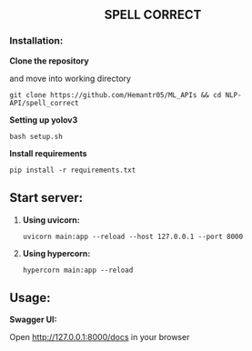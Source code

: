 <h2 align="center">SPELL CORRECT</h2>

### Installation:

**Clone the repository**

and move into working directory

```git clone https://github.com/Hemantr05/ML_APIs && cd NLP-API/spell_correct```

**Setting up yolov3**

```bash setup.sh```

**Install requirements**

```pip install -r requirements.txt```


## Start server:

1. **Using uvicorn:**

    ```uvicorn main:app --reload --host 127.0.0.1 --port 8000```

2. **Using hypercorn:**

    ```hypercorn main:app --reload```

## Usage:
    
**Swagger UI:**

Open http://127.0.0.1:8000/docs in your browser